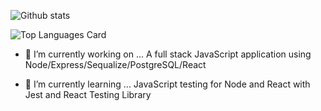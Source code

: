 ![Github stats](https://github-readme-stats.vercel.app/api?username=gabrielhicks&theme=vue&show_icons=true&count_private=true)

![Top Languages Card](https://github-readme-stats.vercel.app/api/top-langs/?username=gabrielhicks&langs_count=4&layout=compact)

- 🔭 I’m currently working on ...
 A full stack JavaScript application using Node/Express/Sequalize/PostgreSQL/React

- 🌱 I’m currently learning ...
 JavaScript testing for Node and React with Jest and React Testing Library
